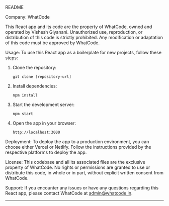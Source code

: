 README

Company: WhatCode

This React app and its code are the property of WhatCode, owned and operated by Vishesh Giyanani. Unauthorized use, reproduction, or distribution of this code is strictly prohibited. Any modification or adaptation of this code must be approved by WhatCode.

Usage:
To use this React app as a boilerplate for new projects, follow these steps:

1. Clone the repository:
   ```
   git clone [repository-url]
   ```

2. Install dependencies:
   ```
   npm install
   ```

3. Start the development server:
   ```
   npm start
   ```

4. Open the app in your browser:
   ```
   http://localhost:3000
   ```

Deployment:
To deploy the app to a production environment, you can choose either Vercel or Netlify. Follow the instructions provided by the respective platforms to deploy the app.

License:
This codebase and all its associated files are the exclusive property of WhatCode. No rights or permissions are granted to use or distribute this code, in whole or in part, without explicit written consent from WhatCode.

Support:
If you encounter any issues or have any questions regarding this React app, please contact WhatCode at admin@whatcode.in.

--------------------------------------------------------------------------------------------------------------------------
